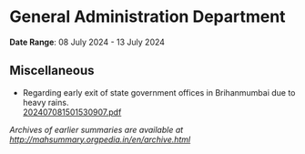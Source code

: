# General Administration Department

**Date Range**: 08 July 2024 - 13 July 2024


## Miscellaneous
- Regarding early exit of state government offices in Brihanmumbai due to heavy rains.\
  [202407081501530907.pdf](https://gr.maharashtra.gov.in/Site/Upload/Government%20Resolutions/English/202407081501530907.pdf)


*Archives of earlier summaries are available at http://mahsummary.orgpedia.in/en/archive.html*